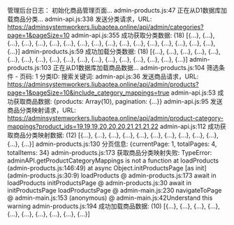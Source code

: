 管理后台日志：
初始化商品管理页面...
admin-products.js:47 正在从D1数据库加载商品分类...
admin-api.js:338 发送分类请求，URL: https://adminsystemworkers.liubaotea.online/api/admin/categories?page=1&pageSize=10
admin-api.js:355 成功获取分类数据: (18) [{…}, {…}, {…}, {…}, {…}, {…}, {…}, {…}, {…}, {…}, {…}, {…}, {…}, {…}, {…}, {…}, {…}, {…}]
admin-products.js:59 成功加载分类数据: (18) [{…}, {…}, {…}, {…}, {…}, {…}, {…}, {…}, {…}, {…}, {…}, {…}, {…}, {…}, {…}, {…}, {…}, {…}]
admin-products.js:103 正在从D1数据库加载商品数据...
admin-products.js:104 筛选条件 - 页码: 1 分类ID:  搜索关键词: 
admin-api.js:36 发送商品请求，URL: https://adminsystemworkers.liubaotea.online/api/admin/products?page=1&pageSize=10&include_category_mappings=true
admin-api.js:53 成功获取商品数据: {products: Array(10), pagination: {…}}
admin-api.js:95 发送商品分类映射请求，URL: https://adminsystemworkers.liubaotea.online/api/admin/product-category-mappings?product_ids=19,19,19,20,20,20,21,21,21,22
admin-api.js:112 成功获取商品分类映射数据: (12) [{…}, {…}, {…}, {…}, {…}, {…}, {…}, {…}, {…}, {…}, {…}, {…}]
admin-products.js:130 分页信息: {currentPage: 1, totalPages: 4, totalItems: 34}
admin-products.js:173 获取商品分类映射失败: TypeError: adminAPI.getProductCategoryMappings is not a function
    at loadProducts (admin-products.js:146:49)
    at async Object.initProductsPage [as init] (admin-products.js:30:9)
loadProducts @ admin-products.js:173
await in loadProducts
initProductsPage @ admin-products.js:30
await in initProductsPage
loadProductsPage @ admin-main.js:230
navigateToPage @ admin-main.js:153
(anonymous) @ admin-main.js:42Understand this warning
admin-products.js:194 成功加载商品数据: (10) [{…}, {…}, {…}, {…}, {…}, {…}, {…}, {…}, {…}, {…}]